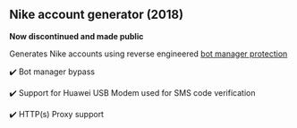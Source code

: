 ## Nike account generator (2018)

**Now discontinued and made public**

Generates Nike accounts using reverse engineered [bot manager protection](https://www.akamai.com/uk/en/products/security/bot-manager.jsp)



✔️ Bot manager bypass

✔️ Support for Huawei USB Modem used for SMS code verification

✔️ HTTP(s) Proxy support